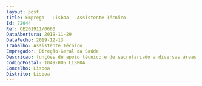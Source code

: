 ```yaml
--- 
layout: post
title: Emprego - Lisboa - Assistente Técnico
Id: 72044
Ref: OE201911/0660
DataAbertura: 2019-11-29
DataFecho: 2019-12-13
Trabalho: Assistente Técnico
Empregador: Direção-Geral da Saúde
Descricao: funções de apoio técnico e de secretariado a diversas áreas de 	atuação da Direção  Geral da Saúde.
CodigoPostal: 1049-005 LISBOA
Concelho: Lisboa
Distrito: Lisboa
--- 
```

